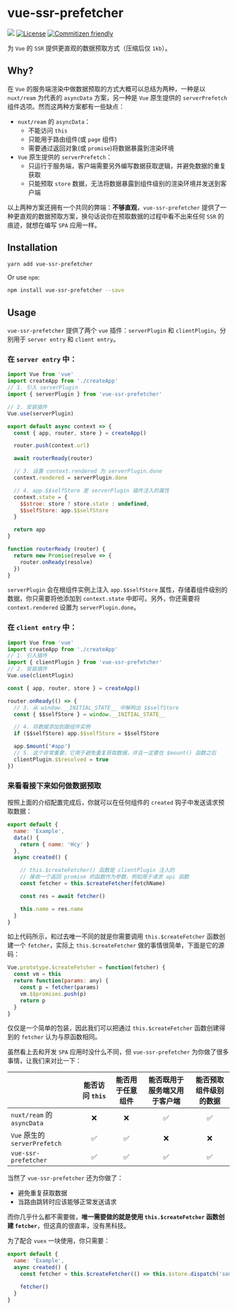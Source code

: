 # vue-ssr-prefetcher

[![](https://img.shields.io/npm/v/vue-ssr-prefetcher.svg)](https://www.npmjs.com/package/vue-ssr-prefetcher)
<a href="https://github.com/HcySunYang/vue-ssr-prefetcher"><img src="https://img.shields.io/npm/l/vue-ssr-prefetcher.svg" alt="License"/></a>
<a href="http://commitizen.github.io/cz-cli/"><img src="https://img.shields.io/badge/commitizen-friendly-brightgreen.svg" alt="Commitizen friendly"/></a>

为 `Vue` 的 `SSR` 提供更直观的数据预取方式（压缩后仅 `1kb`）。

## Why?

在 `Vue` 的服务端渲染中做数据预取的方式大概可以总结为两种，一种是以 `nuxt/ream` 为代表的 `asyncData` 方案，另一种是 `Vue` 原生提供的 `serverPrefetch` 组件选项。然而这两种方案都有一些缺点：

- `nuxt/ream` 的 `asyncData`：
  - 不能访问 `this`
  - 只能用于路由组件(或 `page` 组件)
  - 需要通过返回对象(或 `promise`)将数据暴露到渲染环境
- `Vue` 原生提供的 `serverPrefetch`：
  - 只运行于服务端，客户端需要另外编写数据获取逻辑，并避免数据的重复获取
  - 只能预取 `store` 数据，无法将数据暴露到组件级别的渲染环境并发送到客户端

以上两种方案还拥有一个共同的弊端：**不够直观**，`vue-ssr-prefetcher` 提供了一种更直观的数据预取方案，换句话说你在预取数据的过程中看不出来任何 `SSR` 的痕迹，就想在编写 `SPA` 应用一样。

## Installation

```sh
yarn add vue-ssr-prefetcher
```

Or use `npm`:

```sh
npm install vue-ssr-prefetcher --save
```

## Usage

`vue-ssr-prefetcher` 提供了两个 `vue` 插件：`serverPlugin` 和 `clientPlugin`，分别用于 `server entry` 和 `client entry`。

### 在 `server entry` 中：

```js
import Vue from 'vue'
import createApp from './createApp'
// 1. 引入 serverPlugin
import { serverPlugin } from 'vue-ssr-prefetcher'

// 2. 安装插件
Vue.use(serverPlugin)

export default async context => {
  const { app, router, store } = createApp()

  router.push(context.url)

  await routerReady(router)

  // 3. 设置 context.rendered 为 serverPlugin.done
  context.rendered = serverPlugin.done

  // 4. app.$$selfStore 是 serverPlugin 插件注入的属性
  context.state = {
    $$stroe: store ? store.state : undefined,
    $$selfStore: app.$$selfStore
  }

  return app
}

function routerReady (router) {
  return new Promise(resolve => {
    router.onReady(resolve)
  })
}
```

`serverPlugin` 会在根组件实例上注入 `app.$$selfStore` 属性，存储着组件级别的数据，你只需要将他添加到 `context.state` 中即可。另外，你还需要将 `context.rendered` 设置为 `serverPlugin.done`。

### 在 `client entry` 中：

```js
import Vue from 'vue'
import createApp from './createApp'
// 1. 引入插件
import { clientPlugin } from 'vue-ssr-prefetcher'
// 2. 安装插件
Vue.use(clientPlugin)

const { app, router, store } = createApp()

router.onReady(() => {
  // 3. 从 window.__INITIAL_STATE__ 中解构出 $$selfStore
  const { $$selfStore } = window.__INITIAL_STATE__

  // 4. 将数据添加到跟组件实例
  if ($$selfStore) app.$$selfStore = $$selfStore

  app.$mount('#app')
  // 5. 这个非常重要，它用于避免重复获取数据，并且一定要在 $mount() 函数之后
  clientPlugin.$$resolved = true
})
```

### 来看看接下来如何做数据预取

按照上面的介绍配置完成后，你就可以在任何组件的 `created` 钩子中发送请求预取数据：

```js
export default {
  name: 'Example',
  data() {
    return { name: 'Hcy' }
  },
  async created() {

    // this.$createFetcher() 函数是 clientPlugin 注入的
    // 接收一个返回 promise 的函数作为参数，例如用于请求 api 函数
    const fetcher = this.$createFetcher(fetchName)

    const res = await fetcher()

    this.name = res.name
  }
}
```

如上代码所示，和过去唯一不同的就是你需要调用 `this.$createFetcher` 函数创建一个 `fetcher`，实际上 `this.$createFetcher` 做的事情很简单，下面是它的源码：

```js
Vue.prototype.$createFetcher = function(fetcher) {
  const vm = this
  return function(params: any) {
    const p = fetcher(params)
    vm.$$promises.push(p)
    return p
  }
}
```

仅仅是一个简单的包装，因此我们可以把通过 `this.$createFetcher` 函数创建得到的 `fetcher` 认为与原函数相同。

虽然看上去和开发 `SPA` 应用时没什么不同，但 `vue-ssr-prefetcher` 为你做了很多事情，让我们来对比一下：

|            | 能否访问 `this` | 能否用于任意组件  | 能否既用于服务端又用于客户端     | 能否预取组件级别的数据    |
| ---------- | :-----------:  | :-----------: | :-----------: | :-----------: |
| `nuxt/ream` 的 `asyncData`   | ❌           | ❌     | ✅       | ✅     |
| `Vue` 原生的 `serverPrefetch` | ✅           | ✅     | ❌       | ❌     |
| `vue-ssr-prefetcher`         | ✅           | ✅     | ✅       | ✅     |

当然了 `vue-ssr-prefetcher` 还为你做了：

- 避免重复获取数据
- 当路由跳转时应该能够正常发送请求

而你几乎什么都不需要做，**唯一需要做的就是使用 `this.$createFetcher` 函数创建 `fetcher`**，但这真的很直率，没有黑科技。

为了配合 `vuex` 一块使用，你只需要：

```js
export default {
  name: 'Example',
  async created() {
    const fetcher = this.$createFetcher(() => this.$store.dispatch('someAction'))

    fetcher()
  }
}
```